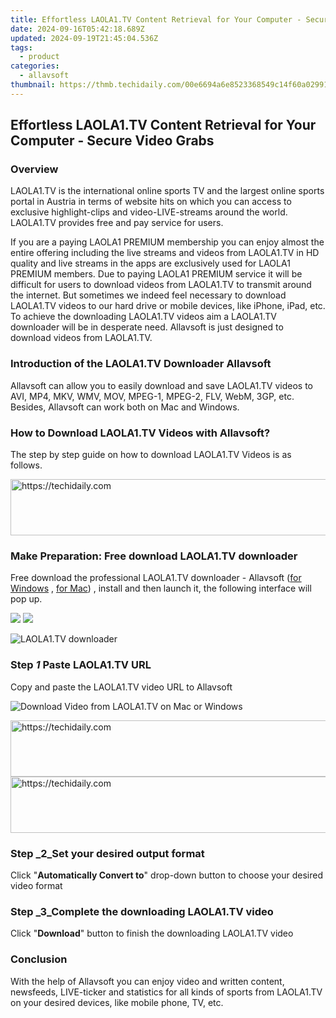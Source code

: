 ```yaml
---
title: Effortless LAOLA1.TV Content Retrieval for Your Computer - Secure Video Grabs
date: 2024-09-16T05:42:18.689Z
updated: 2024-09-19T21:45:04.536Z
tags:
  - product
categories:
  - allavsoft
thumbnail: https://thmb.techidaily.com/00e6694a6e8523368549c14f60a0299171aaa265941fbab1955d445021800a72.jpg
---
```


## Effortless LAOLA1.TV Content Retrieval for Your Computer - Secure Video Grabs

### Overview

LAOLA1.TV is the international online sports TV and the largest online sports portal in Austria in terms of website hits on which you can access to exclusive highlight-clips and video-LIVE-streams around the world. LAOLA1.TV provides free and pay service for users.

If you are a paying LAOLA1 PREMIUM membership you can enjoy almost the entire offering including the live streams and videos from LAOLA1.TV in HD quality and live streams in the apps are exclusively used for LAOLA1 PREMIUM members. Due to paying LAOLA1 PREMIUM service it will be difficult for users to download videos from LAOLA1.TV to transmit around the internet. But sometimes we indeed feel necessary to download LAOLA1.TV videos to our hard drive or mobile devices, like iPhone, iPad, etc. To achieve the downloading LAOLA1.TV videos aim a LAOLA1.TV downloader will be in desperate need. Allavsoft is just designed to download videos from LAOLA1.TV.

### Introduction of the LAOLA1.TV Downloader Allavsoft

Allavsoft can allow you to easily download and save LAOLA1.TV videos to AVI, MP4, MKV, WMV, MOV, MPEG-1, MPEG-2, FLV, WebM, 3GP, etc. Besides, Allavsoft can work both on Mac and Windows.

### How to Download LAOLA1.TV Videos with Allavsoft?

The step by step guide on how to download LAOLA1.TV Videos is as follows.

<!-- affiliate ads begin -->
<a href="https://appsumo.8odi.net/c/5597632/2043639/7443" target="_top" id="2043639">
  <img src="//a.impactradius-go.com/display-ad/7443-2043639" border="0" alt="https://techidaily.com" width="728" height="90"/>
</a>
<img height="0" width="0" src="https://appsumo.8odi.net/i/5597632/2043639/7443" style="position:absolute;visibility:hidden;" border="0" />
<!-- affiliate ads end -->

### Make Preparation: Free download LAOLA1.TV downloader

Free download the professional LAOLA1.TV downloader - Allavsoft ([for Windows](https://tools.techidaily.com/allavsoft/products/) , [for Mac](https://tools.techidaily.com/allavsoft/products/)) , install and then launch it, the following interface will pop up.

[![](https://www.allavsoft.com/how-to/../images/how-to/free-download-win.jpg)](https://tools.techidaily.com/allavsoft/products/) [![](https://www.allavsoft.com/how-to/../images/how-to/free-download-mac.jpg)](https://tools.techidaily.com/allavsoft/products/)

![LAOLA1.TV downloader](https://www.allavsoft.com/how-to/../images/allavsoft/screen-shot-600.jpg)

### Step _1_ Paste LAOLA1.TV URL

Copy and paste the LAOLA1.TV video URL to Allavsoft

![Download Video from LAOLA1.TV on Mac or Windows](https://www.allavsoft.com/how-to/../images/how-to/laola1-tv-downloader-for-mac-windows/download-video-from-laola1.tv.jpg)

<!-- affiliate ads begin -->
<a href="https://appsumo.8odi.net/c/5597632/2052063/7443" target="_top" id="2052063">
  <img src="//a.impactradius-go.com/display-ad/7443-2052063" border="0" alt="https://techidaily.com" width="728" height="90"/>
</a>
<img height="0" width="0" src="https://appsumo.8odi.net/i/5597632/2052063/7443" style="position:absolute;visibility:hidden;" border="0" />
<!-- affiliate ads end -->

<!-- affiliate ads begin -->
<a href="https://appsumo.8odi.net/c/5597632/2043856/7443" target="_top" id="2043856">
  <img src="//a.impactradius-go.com/display-ad/7443-2043856" border="0" alt="https://techidaily.com" width="728" height="90"/>
</a>
<img height="0" width="0" src="https://appsumo.8odi.net/i/5597632/2043856/7443" style="position:absolute;visibility:hidden;" border="0" />
<!-- affiliate ads end -->

### Step _2_Set your desired output format

Click "**Automatically Convert to**" drop-down button to choose your desired video format

### Step _3_Complete the downloading LAOLA1.TV video

Click "**Download**" button to finish the downloading LAOLA1.TV video

### Conclusion

With the help of Allavsoft you can enjoy video and written content, newsfeeds, LIVE-ticker and statistics for all kinds of sports from LAOLA1.TV on your desired devices, like mobile phone, TV, etc.

<ins class="adsbygoogle"
     style="display:block"
     data-ad-format="autorelaxed"
     data-ad-client="ca-pub-7571918770474297"
     data-ad-slot="1223367746"></ins>

<ins class="adsbygoogle"
     style="display:block"
     data-ad-client="ca-pub-7571918770474297"
     data-ad-slot="8358498916"
     data-ad-format="auto"
     data-full-width-responsive="true"></ins>
